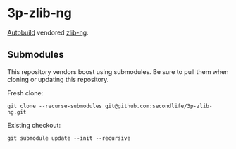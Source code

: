 # 3p-zlib-ng

[Autobuild][] vendored [zlib-ng][].

[Autobuild]: https://github.com/secondlife/autobuild
[zlib-ng]: https://github.com/zlib-ng/zlib-ng

## Submodules

This repository vendors boost using submodules. Be sure to pull them when cloning or updating this repository.

Fresh clone:
```
git clone --recurse-submodules git@github.com:secondlife/3p-zlib-ng.git
```

Existing checkout:
```
git submodule update --init --recursive
```